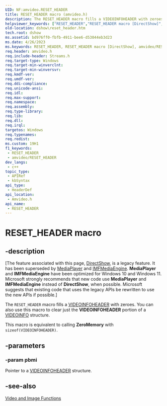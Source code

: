 ```yaml
---
UID: NF:amvideo.RESET_HEADER
title: RESET_HEADER macro (amvideo.h)
description: The RESET_HEADER macro fills a VIDEOINFOHEADER with zeroes. You can also use this macro to clear just the VIDEOINFOHEADER portion of a VIDEOINFO structure.
helpviewer_keywords: ["RESET_HEADER","RESET_HEADER macro [DirectShow]","amvideo/RESET_HEADER","dshow.reset_header"]
old-location: dshow\reset_header.htm
tech.root: dshow
ms.assetid: bd976ff0-fbfb-4911-bee6-d53044eb3d23
ms.date: 4/26/2023
ms.keywords: RESET_HEADER, RESET_HEADER macro [DirectShow], amvideo/RESET_HEADER, dshow.reset_header
req.header: amvideo.h
req.include-header: Streams.h
req.target-type: Windows
req.target-min-winverclnt: 
req.target-min-winversvr: 
req.kmdf-ver: 
req.umdf-ver: 
req.ddi-compliance: 
req.unicode-ansi: 
req.idl: 
req.max-support: 
req.namespace: 
req.assembly: 
req.type-library: 
req.lib: 
req.dll: 
req.irql: 
targetos: Windows
req.typenames: 
req.redist: 
ms.custom: 19H1
f1_keywords:
 - RESET_HEADER
 - amvideo/RESET_HEADER
dev_langs:
 - c++
topic_type:
 - APIRef
 - kbSyntax
api_type:
 - HeaderDef
api_location:
 - Amvideo.h
api_name:
 - RESET_HEADER
---
```


# RESET_HEADER macro


## -description

\[The feature associated with this page, [DirectShow](/windows/win32/directshow/directshow), is a legacy feature. It has been superseded by [MediaPlayer](/uwp/api/Windows.Media.Playback.MediaPlayer) and [IMFMediaEngine](/windows/win32/api/mfmediaengine/nn-mfmediaengine-imfmediaengine). **MediaPlayer** and **IMFMediaEngine** have been optimized for Windows 10 and Windows 11. Microsoft strongly recommends that new code use **MediaPlayer** and **IMFMediaEngine** instead of **DirectShow**, when possible. Microsoft suggests that existing code that uses the legacy APIs be rewritten to use the new APIs if possible.\]

The <code>RESET_HEADER</code> macro fills a <a href="/previous-versions/windows/desktop/api/amvideo/ns-amvideo-videoinfoheader">VIDEOINFOHEADER</a> with zeroes. You can also use this macro to clear just the <b>VIDEOINFOHEADER</b> portion of a <a href="/previous-versions/windows/desktop/api/amvideo/ns-amvideo-videoinfo">VIDEOINFO</a> structure.



This macro is equivalent to calling <b>ZeroMemory</b> with <code>sizeof(VIDEOINFOHEADER)</code>.

## -parameters

### -param pbmi

Pointer to a <a href="/previous-versions/windows/desktop/api/amvideo/ns-amvideo-videoinfoheader">VIDEOINFOHEADER</a> structure.

## -see-also

<a href="/windows/desktop/DirectShow/video-and-image-functions">Video and Image Functions</a>